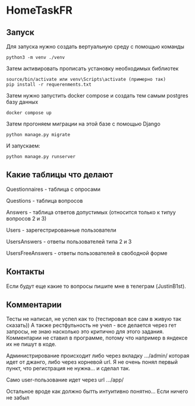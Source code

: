 # HomeTaskFR

## Запуск

Для запуска нужно создать вертуальную среду с помощью команды 

```
python3 -m venv ./venv
```
Затем активировать прописать установку необходимых библиотек

```
source/bin/activate или venv\Scripts\activate (примерно так)
pip install -r requerenments.txt
```

Затем нужно запустить docker compose и создать тем самым postgres базу данных

```
docker compose up
```

Затем прогоняем миграции на этой базе с помощью Django

```
python manage.py migrate
```

И запускаем:

```
python manage.py runserver
```

## Какие таблицы что делают

Questionnaires - таблица с опросами

Questions - таблица вопросов

Answers - таблица ответов допустимых (относится только к типуу вопросов 2 и 3)

Users - зарегестрированные пользователи

UsersAnswers - ответы пользователей типа 2 и 3

UsersFreeAnswers - ответы пользователей в свободной форме

## Контакты

Если будут еще какие то вопросы пишите мне в телеграм (JustinB1st).

## Комментарии

Тесты не написал, не успел как то (тестировал все сам в живую так сказать)) А также рестфульность не учел - все делается через гет запросы, не знаю насколько это критично для этого задания. Комментарии не ставил в программе, потому что например в яндексе их не пишут в коде.

Администрирование происходит либо через вкладку .../admin/ которая идет от джанго, либо через корневой url. Я не очень понял первый пункт, что регистрация не нужна... и сделал так.

Само user-пользование идет через url .../app/

Остальное вроде как должно бытть интуитивно понятно... Если ничего не забыл
